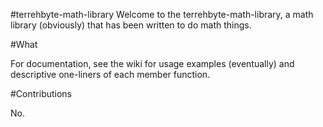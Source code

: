 #terrehbyte-math-library
Welcome to the terrehbyte-math-library, a math library (obviously) that has been written to do math things.

#What

For documentation, see the wiki for usage examples (eventually) and descriptive one-liners of each member function.

#Contributions

No.
